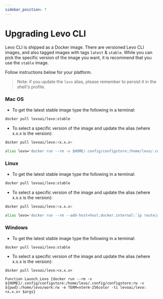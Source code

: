```yaml
---
sidebar_position: 7
---
```


# Upgrading Levo CLI

Levo CLI is shipped as a Docker image. There are versioned Levo CLI images, and also tagged images with tags `latest` & `stable`. While you can pick the specific version of the image you want, it is recommend that you use the `stable` image.

Follow instructions below for your platform. 

> Note: if you update the `levo` alias, please remember to persist it in the shell's profile.

### Mac OS

*   To get the latest stable image type the following in a terminal:

```bash
docker pull levoai/levo:stable
```

*   To select a specific version of the image and update the alias (where x.x.x is the version):

```bash
docker pull levoai/levo:<x.x.x>

alias levo='docker run --rm -v $HOME/.config/configstore:/home/levo/.config/configstore:rw -v $PWD:/home/levo/work:rw -e TERM=xterm-256color -ti levoai/levo:<x.x.x>'
```

### Linux

*   To get the latest stable image type the following in a terminal:

```bash
docker pull levoai/levo:stable
```

*   To select a specific version of the image and update the alias (where x.x.x is the version):

```bash
docker pull levoai/levo:<x.x.x>

alias levo='docker run --rm --add-host=host.docker.internal:`ip route|awk '\''/docker0/ { print $9 }'\''` -v $HOME/.config/configstore:/home/levo/.config/configstore:rw -v $PWD:/home/levo/work:rw -e TERM=xterm-256color -ti levoai/levo:<x.x.x>'
```

### Windows

*   To get the latest stable image type the following in a terminal:

```plain
docker pull levoai/levo:stable
```

*   To select a specific version of the image and update the alias (where x.x.x is the version):

```plain
docker pull levoai/levo:<x.x.x>

Function Launch_Levo {docker run --rm -v ${HOME}/.config/configstore:/home/levo/.config/configstore:rw -v ${pwd}:/home/levo/work:rw -e TERM=xterm-256color -ti levoai/levo:<x.x.x> $args}
```